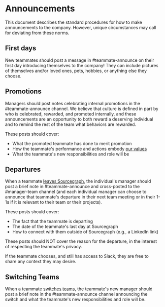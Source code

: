 # Announcements

This document describes the standard procedures for how to make announcements to the company. However, unique circumstances may call for deviating from these norms.

## First days

New teammates should post a message in #teammate-announce on their first day introducing themselves to the company! They can include pictures of themselves and/or loved ones, pets, hobbies, or anything else they choose.

## Promotions

Managers should post notes celebrating internal promotions in the #teammate-announce channel. We believe that culture is defined in part by who is celebrated, rewarded, and promoted internally, and these announcements are an opportunity to both reward a deserving individual and to remind the rest of the team what behaviors are rewarded. 

These posts should cover:

- What the promoted teammate has done to merit promotion
- How the teammate's performance and actions embody [our values](../../company/values.md)
- What the teammate's new responsibilities and role will be

## Departures

When a teammate [leaves Sourcegraph](../people-ops/leaving.md), the individual's manager should post a brief note in #teammate-announce and cross-posted to the #manager-team channel (and each individual manager can choose to announce that teammate's departure in their next team meeting or in their 1-1s if it is relevant to their team or their projects).

These posts should cover:

- The fact that the teammate is departing
- The date of the teammate's last day at Sourcegraph
- How to connect with them outside of Sourcegraph (e.g., a LinkedIn link)

These posts should NOT cover the reason for the departure, in the interest of respecting the teammate's privacy.

If the teammate chooses, and still has access to Slack, they are free to share any context they may desire.

## Switching Teams

When a teammate [switches teams](../people-ops/switching-teams.md), the teammate's new manager should post a brief note in the #teammate-announce channel announcing the switch and what the teammate's new responsibilities and role will be.
